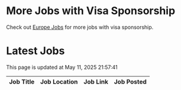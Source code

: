 # More Jobs with Visa Sponsorship

Check out [Europe Jobs](https://github.com/sureshparimi/europejobs#latest-jobs) for more jobs with visa sponsorship.

# Latest Jobs

This page is updated at May 11, 2025 21:57:41

| Job Title | Job Location | Job Link | Job Posted |
| --- | --- | --- | --- |
